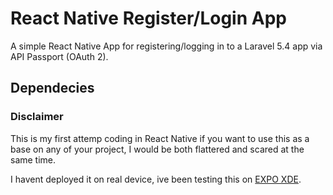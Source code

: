 # React Native Register/Login App
A simple React Native App for registering/logging in to a Laravel 5.4 app via API Passport (OAuth 2).

## Dependecies ##


### Disclaimer ###
This is my first attemp coding in React Native if you want to use this as a base on any of your project, I would be both flattered and scared at the same time.

I havent deployed it on real device, ive been testing this on [EXPO XDE](https://expo.io/).
